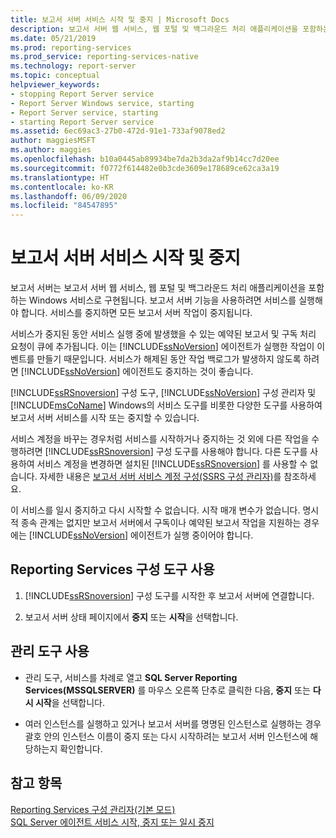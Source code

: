 ```yaml
---
title: 보고서 서버 서비스 시작 및 중지 | Microsoft Docs
description: 보고서 서버 웹 서비스, 웹 포털 및 백그라운드 처리 애플리케이션을 포함하는 Windows 서비스를 시작 및 중지하는 방법을 알아봅니다.
ms.date: 05/21/2019
ms.prod: reporting-services
ms.prod_service: reporting-services-native
ms.technology: report-server
ms.topic: conceptual
helpviewer_keywords:
- stopping Report Server service
- Report Server Windows service, starting
- Report Server service, starting
- starting Report Server service
ms.assetid: 6ec69ac3-27b0-472d-91e1-733af9078ed2
author: maggiesMSFT
ms.author: maggies
ms.openlocfilehash: b10a0445ab89934be7da2b3da2af9b14cc7d20ee
ms.sourcegitcommit: f0772f614482e0b3cde3609e178689ce62ca3a19
ms.translationtype: HT
ms.contentlocale: ko-KR
ms.lasthandoff: 06/09/2020
ms.locfileid: "84547895"
---
```

# <a name="start-and-stop-the-report-server-service"></a>보고서 서버 서비스 시작 및 중지

  보고서 서버는 보고서 서버 웹 서비스, 웹 포털 및 백그라운드 처리 애플리케이션을 포함하는 Windows 서비스로 구현됩니다. 보고서 서버 기능을 사용하려면 서비스를 실행해야 합니다. 서비스를 중지하면 모든 보고서 서버 작업이 중지됩니다.  
  
 서비스가 중지된 동안 서비스 실행 중에 발생했을 수 있는 예약된 보고서 및 구독 처리 요청이 큐에 추가됩니다. 이는 [!INCLUDE[ssNoVersion](../../includes/ssnoversion-md.md)] 에이전트가 실행한 작업이 이벤트를 만들기 때문입니다. 서비스가 해제된 동안 작업 백로그가 발생하지 않도록 하려면 [!INCLUDE[ssNoVersion](../../includes/ssnoversion-md.md)] 에이전트도 중지하는 것이 좋습니다.  
  
 [!INCLUDE[ssRSnoversion](../../includes/ssrsnoversion-md.md)] 구성 도구, [!INCLUDE[ssNoVersion](../../includes/ssnoversion-md.md)] 구성 관리자 및 [!INCLUDE[msCoName](../../includes/msconame-md.md)] Windows의 서비스 도구를 비롯한 다양한 도구를 사용하여 보고서 서버 서비스를 시작 또는 중지할 수 있습니다.  
  
 서비스 계정을 바꾸는 경우처럼 서비스를 시작하거나 중지하는 것 외에 다른 작업을 수행하려면 [!INCLUDE[ssRSnoversion](../../includes/ssrsnoversion-md.md)] 구성 도구를 사용해야 합니다. 다른 도구를 사용하여 서비스 계정을 변경하면 설치된 [!INCLUDE[ssRSnoversion](../../includes/ssrsnoversion-md.md)] 를 사용할 수 없습니다. 자세한 내용은 [보고서 서버 서비스 계정 구성&#40;SSRS 구성 관리자&#41;](../../reporting-services/install-windows/configure-the-report-server-service-account-ssrs-configuration-manager.md)를 참조하세요.  
  
 이 서비스를 일시 중지하고 다시 시작할 수 없습니다. 시작 매개 변수가 없습니다. 명시적 종속 관계는 없지만 보고서 서버에서 구독이나 예약된 보고서 작업을 지원하는 경우에는 [!INCLUDE[ssNoVersion](../../includes/ssnoversion-md.md)] 에이전트가 실행 중이어야 합니다.  
  
## <a name="use-the-reporting-services-configuration-tool"></a>Reporting Services 구성 도구 사용  
  
1. [!INCLUDE[ssRSnoversion](../../includes/ssrsnoversion-md.md)] 구성 도구를 시작한 후 보고서 서버에 연결합니다.  
  
2. 보고서 서버 상태 페이지에서 **중지** 또는 **시작**을 선택합니다.  
  
## <a name="use-administrative-tools"></a>관리 도구 사용  

- 관리 도구, 서비스를 차례로 열고 **SQL Server Reporting Services(MSSQLSERVER)** 를 마우스 오른쪽 단추로 클릭한 다음, **중지** 또는 **다시 시작**을 선택합니다.  
  
- 여러 인스턴스를 실행하고 있거나 보고서 서버를 명명된 인스턴스로 실행하는 경우 괄호 안의 인스턴스 이름이 중지 또는 다시 시작하려는 보고서 서버 인스턴스에 해당하는지 확인합니다.  
  
## <a name="see-also"></a>참고 항목  
 [Reporting Services 구성 관리자&#40;기본 모드&#41;](../../reporting-services/install-windows/reporting-services-configuration-manager-native-mode.md)   
 [SQL Server 에이전트 서비스 시작, 중지 또는 일시 중지](https://msdn.microsoft.com/library/c95a9759-dd30-4ab6-9ab0-087bb3bfb97c)  
  